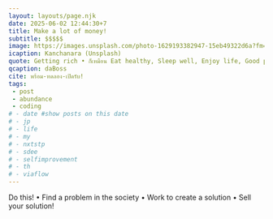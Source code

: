 ```yaml
---
layout: layouts/page.njk
date: 2025-06-02 12:44:30+7
title: Make a lot of money!
subtitle: $$$$$
image: https://images.unsplash.com/photo-1629193382947-15eb49322d6a?fm=jpg&q=60&w=3000&ixlib=rb-4.1.0&ixid=M3wxMjA3fDB8MHxwaG90by1wYWdlfHx8fGVufDB8fHx8fA%3D%3D
icaption: Kanchanara (Unsplash)
quote: Getting rich • ก็เหมือน Eat healthy, Sleep well, Enjoy life, Good posture!
qcaption: daBoss
cite: พร้อม-ทดลอง-เปิดรับ!
tags: 
 - post
 - abundance
 - coding
# - date #show posts on this date
# - jp
# - life
# - my
# - nxtstp
# - sdee
# - selfimprovement
# - th
# - viaflow
---
```

Do this!
• Find a problem in the society • Work to create a solution • Sell your solution!
